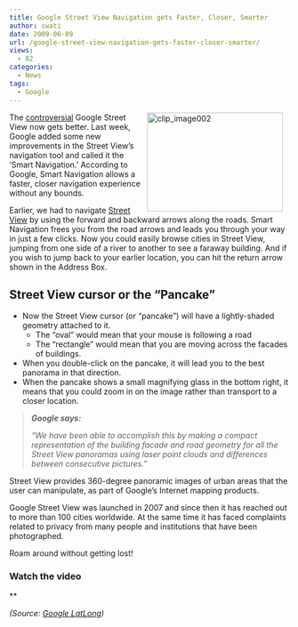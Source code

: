 ```yaml
---
title: Google Street View Navigation gets Faster, Closer, Smarter
author: swati
date: 2009-06-09
url: /google-street-view-navigation-gets-faster-closer-smarter/
views:
  - 82
categories:
  - News
tags:
  - Google
---
```

<img class="alignright wp-image-53774" style="border: 0pt none;margin-left: 12px;margin-right: 12px" src="http://cdn.devilsworkshop.org/files/2009/06/clip-image00213.jpg" border="0" alt="clip_image002" hspace="12" width="244" height="178" align="right" />The [controversial][1] Google Street View now gets better. Last week, Google added some new improvements in the Street View’s navigation tool and called it the ‘Smart Navigation.’ According to Google, Smart Navigation allows a faster, closer navigation experience without any bounds.

Earlier, we had to navigate [Street View][2] by using the forward and backward arrows along the roads. Smart Navigation frees you from the road arrows and leads you through your way in just a few clicks. Now you could easily browse cities in Street View, jumping from one side of a river to another to see a faraway building. And if you wish to jump back to your earlier location, you can hit the return arrow shown in the Address Box.

## Street View cursor or the “Pancake”

  * Now the Street View cursor (or “pancake”) will have a lightly-shaded geometry attached to it. 
      * The “oval” would mean that your mouse is following a road
      * The “rectangle” would mean that you are moving across the facades of buildings.
  * When you double-click on the pancake, it will lead you to the best panorama in that direction.
  * When the pancake shows a small magnifying glass in the bottom right, it means that you could zoom in on the image rather than transport to a closer location.

> ***Google says:***
> 
> *“We have been able to accomplish this by making a compact representation of the building facade and road geometry for all the Street View panoramas using laser point clouds and differences between consecutive pictures.”*

Street View provides 360-degree panoramic images of urban areas that the user can manipulate, as part of Google’s Internet mapping products.

Google Street View was launched in 2007 and since then it has reached out to more than 100 cities worldwide. At the same time it has faced complaints related to privacy from many people and institutions that have been photographed.

Roam around without getting lost!

### Watch the video

**

*(Source: *<a href="http://google-latlong.blogspot.com/2009/06/introducing-smart-navigation-in-street.html" onclick="_gaq.push(['_trackEvent', 'outbound-article', 'http://google-latlong.blogspot.com/2009/06/introducing-smart-navigation-in-street.html', 'Google LatLong']);" ><em>Google LatLong</em></a>*)*

 [1]: http://devilsworkshop.org/googles-street-view-controversy-moves-on-to-greece/
 [2]: http://devilsworkshop.org/view-streets-through-google-street-view/
